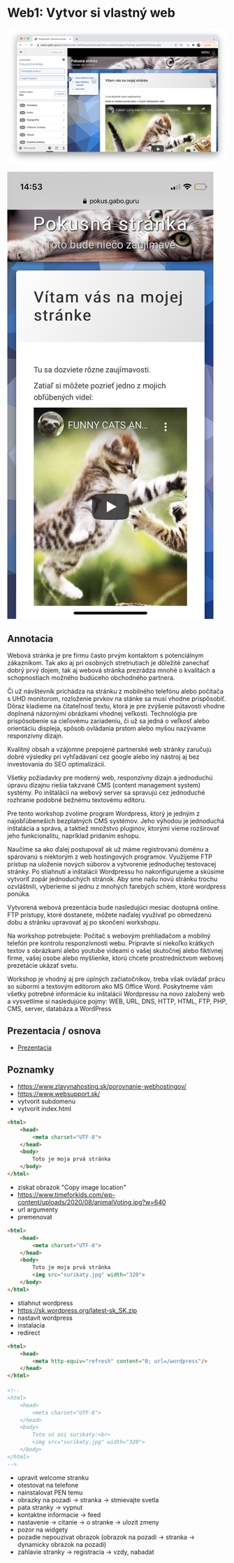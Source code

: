 # Web1: Vytvor si vlastný web

![readme1](readme1.png)

![readme2](readme2.png)

## Annotacia

Webová stránka je pre firmu často prvým kontaktom s potenciálnym zákazníkom. Tak ako aj pri osobných stretnutiach je dôležité zanechať dobrý prvý dojem, tak aj webová stránka prezrádza mnohé o kvalitách a schopnostiach možného budúceho obchodného partnera.

Či už návštevník prichádza na stránku z mobilného telefónu alebo počítača s UHD monitorom, rozloženie prvkov na stánke sa musí vhodne prispôsobiť. Dôraz kladieme na čitateľnosť textu, ktorá je pre zvýšenie pútavosti vhodne doplnená názornými obrázkami vhodnej veľkosti. Technológia pre prispôsobenie sa cieľovému zariadeniu, či už sa jedná o veľkosť alebo orientáciu displeja, spôsob ovládania prstom alebo myšou nazývame responzívny dizajn.

Kvalitný obsah a vzájomne prepojené partnerské web stránky zaručujú dobré výsledky pri vyhľadávaní cez google alebo iný nástroj aj bez investovania do SEO optimalizácií.

Všetky požiadavky pre moderný web, responzívny dizajn a jednoduchú úpravu dizajnu riešia takzvané CMS (content management system) systémy. Po inštalácii na webový server sa spravujú cez jednoduché rozhranie podobné bežnému textovému editoru.

Pre tento workshop zvolíme program Wordpress, ktorý je jedným z najobľúbeneších bezplatných CMS systémov. Jeho výhodou je jednoduchá inštalácia a správa, a taktiež množstvo pluginov, ktorými vieme rozširovať jeho funkcionalitu, napríklad pridaním eshopu. 

Naučíme sa ako ďalej postupovať ak už máme registrovanú doménu a spárovanú s niektorým z web hostingových programov. Využijeme FTP prístup na uloženie nových súborov a vytvorenie jednoduchej testovacej stránky. Po stiahnutí a inštalácii Wordpressu ho nakonfigurujeme a skúsime vytvoriť zopár jednoduchých stránok. Aby sme našu novú stránku trochu ozvláštnili, vyberieme si jednu z mnohých farebých schém, ktoré wordpress ponúka.

Vytvorená webová prezentácia bude nasledujúci mesiac dostupná online. FTP prístupy, ktoré dostanete, môžete naďalej využívať po obmedzenú dobu a stránku upravovať aj po skončení workshopu.

Na workshop potrebujete: Počítač s webovým prehliadačom a mobilný telefón pre kontrolu responzívnosti webu. Pripravte si niekoľko krátkych textov s obrázkami alebo youtube videami o vašej skutočnej alebo fiktívnej firme, vašej osobe alebo myšlienke, ktorú chcete prostredníctvom webovej prezetácie ukázať svetu. 

Workshop je vhodný aj pre úplných začiatočníkov, treba však ovládať prácu so súbormi a textovým editorom ako MS Office Word. Poskytneme vám  všetky potrebné informácie ku inštalácii Wordpressu na novo založený web a vysvetlíme si nasledujúce pojmy: WEB, URL, DNS, HTTP, HTML, FTP, PHP, CMS, server, databáza a WordPress

## Prezentacia / osnova
- [Prezentacia](prezentacia.pdf)

## Poznamky
- https://www.zlavynahosting.sk/porovnanie-webhostingov/
- https://www.websupport.sk/
- vytvorit subdomenu
- vytvorit index.html

```html
<html>
    <head>
        <meta charset="UTF-8">
    </head>
    <body>
        Toto je moja prvá stránka
    </body>
</html>
```

- ziskat obrazok "Copy image location"
- https://www.timeforkids.com/wp-content/uploads/2020/08/animalVoting.jpg?w=640
- url argumenty
- premenovat

```html
<html>
    <head>
        <meta charset="UTF-8">
    </head>
    <body>
        Toto je moja prvá stránka
        <img src="surikaty.jpg" width="320">
    </body>
</html>
```
- stiahnut wordpress 
- https://sk.wordpress.org/latest-sk_SK.zip
- nastavit wordpress
- instalacia
- redirect

```html
<html>
    <head>
        <meta http-equiv="refresh" content="0; url=/wordpress"/>
    </head>
</html>

<!--
<html>
    <head>
        <meta charset="UTF-8">
    </head>
    <body>
        Toto sú asi surikaty:<br>
        <img src="surikaty.jpg" width="320">
    </body>
</html>
-->
```

- upravit welcome stranku
- otestovat na telefone
- nainstalovat PEN temu
- obrazky na pozadi -> stranka -> stmievajte svetla
- pata stranky -> vypnut
- kontaktne informacie -> feed
- nastavenie -> citanie -> o stranke -> ulozit zmeny
- pozor na widgety
- pozadie nepouzivat obrazok (obrazok na pozadi -> stranka -> dynamicky obrazok na pozadi)
- zahlavie stranky -> registracia -> vzdy, nabadat
